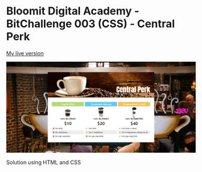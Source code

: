 # Bloomit Digital Academy  - BitChallenge 003 (CSS) - Central Perk

[My live version](https://gomezlucas.github.io/Bloomit-Challenges/bit-challenge-003/) 

![Design preview for the challenge](./design.png)

Solution using HTML and CSS
